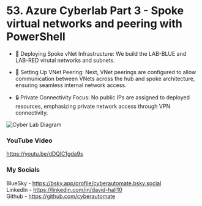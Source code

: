 # 53. Azure Cyberlab Part 3 - Spoke virtual networks and peering with PowerShell

- 🚀 Deploying Spoke vNet Infrastructure: We build the LAB-BLUE and LAB-RED virutal networks and subnets.

- 🔗 Setting Up VNet Peering: Next, VNet peerings are configured to allow communication between VNets across the hub and spoke architecture, ensuring seamless internal network access.

- 🔒 Private Connectivity Focus: No public IPs are assigned to deployed resources, emphasizing private network access through VPN connectivity.

![Cyber Lab Diagram](Cyber-Lab.png)

### YouTube Video ###
https://youtu.be/dDQlC1gda9s

### My Socials ###
BlueSky - https://bsky.app/profile/cyberautomate.bsky.social<br/>
LinkedIn - https://linkedin.com/in/david-hall10 <br/>
Github - https://github.com/cyberautomate